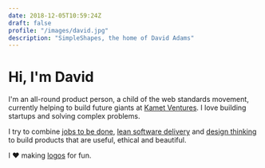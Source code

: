 ```yaml
---
date: 2018-12-05T10:59:24Z
draft: false
profile: "/images/david.jpg"
description: "SimpleShapes, the home of David Adams"
---
```


# Hi, I'm David

I'm an all-round product person, a child of the web standards movement, currently helping to build future giants at <a href="https://www.kametventures.com/">Kamet Ventures</a>. I love building startups and solving complex problems.

I try to combine <a href="https://jtbd.info/">jobs to be done</a>, <a href="https://en.wikipedia.org/wiki/Lean_software_development">lean software delivery</a> and <a href="https://www.interaction-design.org/literature/article/5-stages-in-the-design-thinking-process">design thinking</a> to build products that are useful, ethical and beautiful.

I ❤️ making <a href="/logos">logos</a> for fun.
